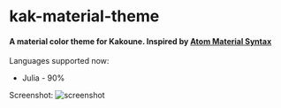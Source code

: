 # kak-material-theme

#### A material color theme for Kakoune. Inspired by [Atom Material Syntax](https://atom.io/themes/atom-material-syntax)

Languages supported now:
* Julia - 90%

Screenshot: 
![screenshot](https://github.com/valerdi/kak-material-theme/blob/master/screenshot.jpg "Kakoune Julia Material")
